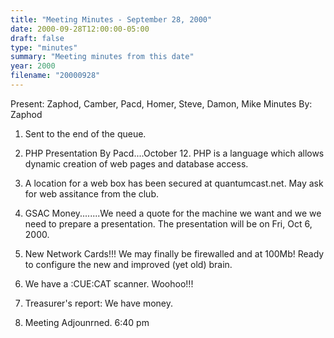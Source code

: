 ```yaml
---
title: "Meeting Minutes - September 28, 2000"
date: 2000-09-28T12:00:00-05:00
draft: false
type: "minutes"
summary: "Meeting minutes from this date"
year: 2000
filename: "20000928"
---
```


Present:    Zaphod, Camber, Pacd, Homer, Steve, Damon, Mike Minutes By: Zaphod </p><p>
1.  Sent to the end of the queue. </p><p>
2.  PHP Presentation By Pacd....October 12.  PHP is a language which allows dynamic creation of web pages and database access. </p><p>
3.  A location for a web box has been secured at quantumcast.net.  May ask for web assitance from the club. </p><p>
4.  GSAC Money........We need a quote for the machine we want and we we need to prepare a presentation.  The presentation will be on  Fri, Oct 6, 2000. </p><p>
5.  New Network Cards!!!  We may finally be firewalled and at 100Mb! Ready to configure the new and improved (yet old) brain. </p><p>
6.  We have a :CUE:CAT scanner.  Woohoo!!! </p><p>
7.  Treasurer's report:  We have money. </p><p>
8.  Meeting Adjounrned.  6:40 pm </p>
